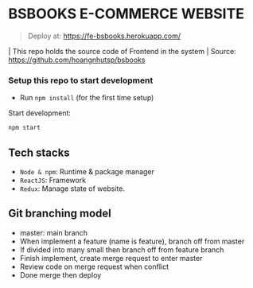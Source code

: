 # BSBOOKS E-COMMERCE WEBSITE

> Deploy at: https://fe-bsbooks.herokuapp.com/

| This repo holds the source code of Frontend in the system
| Source: https://github.com/hoangnhutsp/bsbooks

### Setup this repo to start development

-   Run `npm install` (for the first time setup)

Start development:

```bash
npm start
```

## Tech stacks

-   `Node & npm`: Runtime & package manager
-   `ReactJS`: Framework
-   `Redux`: Manage state of website.


## Git branching model

-   master: main branch
-   When implement a feature (name is feature), branch off from master
-   If divided into many small then branch off from feature branch
-   Finish implement, create merge request to enter master
-   Review code on merge request when conflict
-   Done merge then deploy
